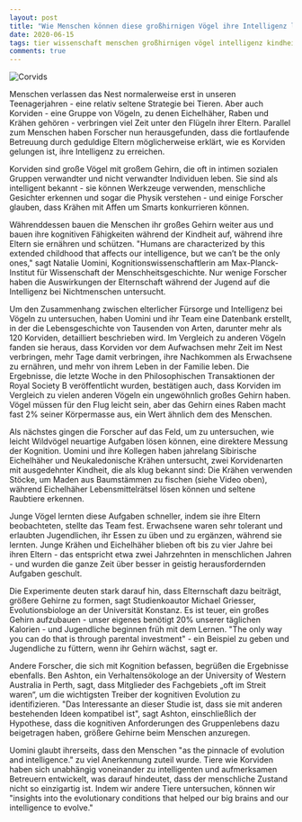 ```yaml
---
layout: post
title: "Wie Menschen können diese großhirnigen Vögel ihre Intelligenz langen Kindheiten verdanken"
date: 2020-06-15
tags: tier wissenschaft menschen großhirnigen vögel intelligenz kindheiten
comments: true
---
```

![Corvids](https://images.unsplash.com/photo-1433888376991-1297486ba3f5?ixlib=rb-1.2.1&ixid=eyJhcHBfaWQiOjEyMDd9&auto=format&fit=crop&w=1350&q=80)

Menschen verlassen das Nest normalerweise erst in unseren Teenagerjahren - eine relativ seltene Strategie bei Tieren. Aber auch Korviden - eine Gruppe von Vögeln, zu denen Eichelhäher, Raben und Krähen gehören - verbringen viel Zeit unter den Flügeln ihrer Eltern. Parallel zum Menschen haben Forscher nun herausgefunden, dass die fortlaufende Betreuung durch geduldige Eltern möglicherweise erklärt, wie es Korviden gelungen ist, ihre Intelligenz zu erreichen.

Korviden sind große Vögel mit großem Gehirn, die oft in intimen sozialen Gruppen verwandter und nicht verwandter Individuen leben. Sie sind als intelligent bekannt - sie können Werkzeuge verwenden, menschliche Gesichter erkennen und sogar die Physik verstehen - und einige Forscher glauben, dass Krähen mit Affen um Smarts konkurrieren können.

Währenddessen bauen die Menschen ihr großes Gehirn weiter aus und bauen ihre kognitiven Fähigkeiten während der Kindheit auf, während ihre Eltern sie ernähren und schützen. "Humans are characterized by this extended childhood that affects our intelligence, but we can’t be the only ones," sagt Natalie Uomini, Kognitionswissenschaftlerin am Max-Planck-Institut für Wissenschaft der Menschheitsgeschichte. Nur wenige Forscher haben die Auswirkungen der Elternschaft während der Jugend auf die Intelligenz bei Nichtmenschen untersucht.

Um den Zusammenhang zwischen elterlicher Fürsorge und Intelligenz bei Vögeln zu untersuchen, haben Uomini und ihr Team eine Datenbank erstellt, in der die Lebensgeschichte von Tausenden von Arten, darunter mehr als 120 Korviden, detailliert beschrieben wird. Im Vergleich zu anderen Vögeln fanden sie heraus, dass Korviden vor dem Aufwachsen mehr Zeit im Nest verbringen, mehr Tage damit verbringen, ihre Nachkommen als Erwachsene zu ernähren, und mehr von ihrem Leben in der Familie leben. Die Ergebnisse, die letzte Woche in den Philosophischen Transaktionen der Royal Society B veröffentlicht wurden, bestätigen auch, dass Korviden im Vergleich zu vielen anderen Vögeln ein ungewöhnlich großes Gehirn haben. Vögel müssen für den Flug leicht sein, aber das Gehirn eines Raben macht fast 2% seiner Körpermasse aus, ein Wert ähnlich dem des Menschen.

Als nächstes gingen die Forscher auf das Feld, um zu untersuchen, wie leicht Wildvögel neuartige Aufgaben lösen können, eine direktere Messung der Kognition. Uomini und ihre Kollegen haben jahrelang Sibirische Eichelhäher und Neukaledonische Krähen untersucht, zwei Korvidenarten mit ausgedehnter Kindheit, die als klug bekannt sind: Die Krähen verwenden Stöcke, um Maden aus Baumstämmen zu fischen (siehe Video oben), während Eichelhäher Lebensmittelrätsel lösen können und seltene Raubtiere erkennen.

Junge Vögel lernten diese Aufgaben schneller, indem sie ihre Eltern beobachteten, stellte das Team fest. Erwachsene waren sehr tolerant und erlaubten Jugendlichen, ihr Essen zu üben und zu ergänzen, während sie lernten. Junge Krähen und Eichelhäher blieben oft bis zu vier Jahre bei ihren Eltern - das entspricht etwa zwei Jahrzehnten in menschlichen Jahren - und wurden die ganze Zeit über besser in geistig herausfordernden Aufgaben geschult.

Die Experimente deuten stark darauf hin, dass Elternschaft dazu beiträgt, größere Gehirne zu formen, sagt Studienkoautor Michael Griesser, Evolutionsbiologe an der Universität Konstanz. Es ist teuer, ein großes Gehirn aufzubauen - unser eigenes benötigt 20% unserer täglichen Kalorien - und Jugendliche beginnen früh mit dem Lernen. "The only way you can do that is through parental investment" - ein Beispiel zu geben und Jugendliche zu füttern, wenn ihr Gehirn wächst, sagt er.

Andere Forscher, die sich mit Kognition befassen, begrüßen die Ergebnisse ebenfalls. Ben Ashton, ein Verhaltensökologe an der University of Western Australia in Perth, sagt, dass Mitglieder des Fachgebiets „oft im Streit waren“, um die wichtigsten Treiber der kognitiven Evolution zu identifizieren. "Das Interessante an dieser Studie ist, dass sie mit anderen bestehenden Ideen kompatibel ist", sagt Ashton, einschließlich der Hypothese, dass die kognitiven Anforderungen des Gruppenlebens dazu beigetragen haben, größere Gehirne beim Menschen anzuregen.

Uomini glaubt ihrerseits, dass den Menschen "as the pinnacle of evolution and intelligence." zu viel Anerkennung zuteil wurde. Tiere wie Korviden haben sich unabhängig voneinander zu intelligenten und aufmerksamen Betreuern entwickelt, was darauf hindeutet, dass der menschliche Zustand nicht so einzigartig ist. Indem wir andere Tiere untersuchen, können wir "insights into the evolutionary conditions that helped our big brains and our intelligence to evolve."
